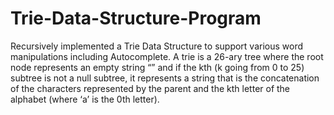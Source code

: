 # Trie-Data-Structure-Program
Recursively implemented a Trie Data Structure to support various word manipulations including Autocomplete. A trie is a 26-ary tree where the root node represents an empty string “” and if the kth (k going from 0 to 25) subtree is not a null subtree, it represents a string that is the concatenation of the characters represented by the parent and the kth letter of the alphabet (where ‘a’ is the 0th letter). 
